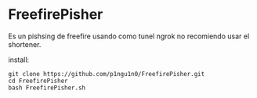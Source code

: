 # FreefirePisher

Es un pishsing de freefire usando como tunel ngrok no recomiendo usar el shortener.

  install:
  

    git clone https://github.com/p1ngu1n0/FreefirePisher.git
    cd FreefirePisher
    bash FreefirePisher.sh
